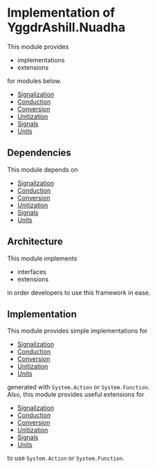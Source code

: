 # Implementation of YggdrAshill.Nuadha

This module provides

- implementations
- extensions

for modules below.

- [Signalization](./Signalization.md)
- [Conduction](./Conduction.md)
- [Conversion](./Conversion.md)
- [Unitization](./Unitization.md)
- [Signals](./Signals.md)
- [Units](./Units.md)

## Dependencies

This module depends on

- [Signalization](./Signalization.md)
- [Conduction](./Conduction.md)
- [Conversion](./Conversion.md)
- [Unitization](./Unitization.md)
- [Signals](./Signals.md)
- [Units](./Units.md)

## Architecture

This module implements

- interfaces
- extensions

in order developers to use this framework in ease.

## Implementation

This module provides simple implementations for

- [Signalization](./Signalization.md)
- [Conduction](./Conduction.md)
- [Conversion](./Conversion.md)
- [Unitization](./Unitization.md)
- [Units](./Units.md)

generated with `System.Action` or `System.Function`.  
Also, this module provides useful extensions for

- [Signalization](./Signalization.md)
- [Conduction](./Conduction.md)
- [Conversion](./Conversion.md)
- [Unitization](./Unitization.md)
- [Signals](./Signals.md)
- [Units](./Units.md)

to use `System.Action` or `System.Function`.
